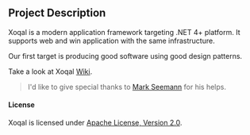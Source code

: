 ## Project Description ##

Xoqal is a modern application framework targeting .NET 4+ platform. It supports web and win application with the same infrastructure.

Our first target is producing good software using good design patterns.

Take a look at Xoqal [Wiki](https://github.com/AmirKarimi/Xoqal/wiki).

>I'd like to give special thanks to [Mark Seemann](http://blog.ploeh.dk/) for his helps.

#### License ####

Xoqal is licensed under [Apache License, Version 2.0](http://www.apache.org/licenses/LICENSE-2.0.html).
